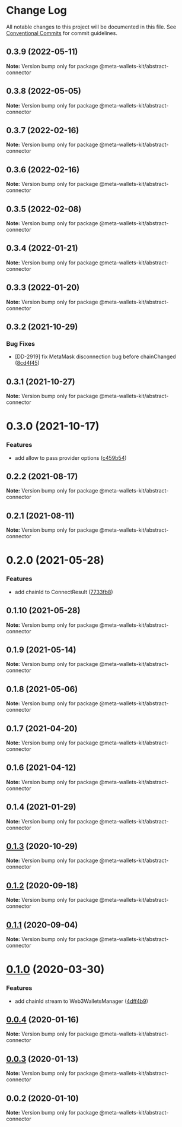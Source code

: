 # Change Log

All notable changes to this project will be documented in this file.
See [Conventional Commits](https://conventionalcommits.org) for commit guidelines.

## 0.3.9 (2022-05-11)

**Note:** Version bump only for package @meta-wallets-kit/abstract-connector





## 0.3.8 (2022-05-05)

**Note:** Version bump only for package @meta-wallets-kit/abstract-connector





## 0.3.7 (2022-02-16)

**Note:** Version bump only for package @meta-wallets-kit/abstract-connector





## 0.3.6 (2022-02-16)

**Note:** Version bump only for package @meta-wallets-kit/abstract-connector





## 0.3.5 (2022-02-08)

**Note:** Version bump only for package @meta-wallets-kit/abstract-connector





## 0.3.4 (2022-01-21)

**Note:** Version bump only for package @meta-wallets-kit/abstract-connector





## 0.3.3 (2022-01-20)

**Note:** Version bump only for package @meta-wallets-kit/abstract-connector





## 0.3.2 (2021-10-29)


### Bug Fixes

* [DD-2919] fix MetaMask disconnection bug before chainChanged ([8cd4f45](https://github.com/metabaseex/meta-wallets-kit/commit/8cd4f45074d8893f82e33fa79710fa2911b829a7))





## 0.3.1 (2021-10-27)

**Note:** Version bump only for package @meta-wallets-kit/abstract-connector





# 0.3.0 (2021-10-17)


### Features

* add allow to pass provider options ([c459b54](https://github.com/metabaseex/meta-wallets-kit/commit/c459b54380fa88a13dae0d63a2b23eaa95bc6090))





## 0.2.2 (2021-08-17)

**Note:** Version bump only for package @meta-wallets-kit/abstract-connector





## 0.2.1 (2021-08-11)

**Note:** Version bump only for package @meta-wallets-kit/abstract-connector





# 0.2.0 (2021-05-28)


### Features

* add chainId to ConnectResult ([7733fb8](https://github.com/metabaseex/meta-wallets-kit/commit/7733fb8badc43fd29b77de972c65772b5013734a))





## 0.1.10 (2021-05-28)

**Note:** Version bump only for package @meta-wallets-kit/abstract-connector





## 0.1.9 (2021-05-14)

**Note:** Version bump only for package @meta-wallets-kit/abstract-connector





## 0.1.8 (2021-05-06)

**Note:** Version bump only for package @meta-wallets-kit/abstract-connector





## 0.1.7 (2021-04-20)

**Note:** Version bump only for package @meta-wallets-kit/abstract-connector





## 0.1.6 (2021-04-12)

**Note:** Version bump only for package @meta-wallets-kit/abstract-connector





## 0.1.4 (2021-01-29)

**Note:** Version bump only for package @meta-wallets-kit/abstract-connector





## [0.1.3](https://github.com/metabaseex/meta-wallets-kit/compare/@meta-wallets-kit/abstract-connector@0.1.2...@meta-wallets-kit/abstract-connector@0.1.3) (2020-10-29)

**Note:** Version bump only for package @meta-wallets-kit/abstract-connector





## [0.1.2](https://github.com/metabaseex/meta-wallets-kit/compare/@meta-wallets-kit/abstract-connector@0.1.1...@meta-wallets-kit/abstract-connector@0.1.2) (2020-09-18)

**Note:** Version bump only for package @meta-wallets-kit/abstract-connector





## [0.1.1](https://github.com/metabaseex/meta-wallets-kit/compare/@meta-wallets-kit/abstract-connector@0.1.0...@meta-wallets-kit/abstract-connector@0.1.1) (2020-09-04)

**Note:** Version bump only for package @meta-wallets-kit/abstract-connector





# [0.1.0](https://github.com/metabaseex/meta-wallets-kit/compare/@meta-wallets-kit/abstract-connector@0.0.4...@meta-wallets-kit/abstract-connector@0.1.0) (2020-03-30)


### Features

* add chainId stream to Web3WalletsManager ([4dff4b9](https://github.com/metabaseex/meta-wallets-kit/commit/4dff4b952bd185bc48f38c43b264278d06d7264c))





## [0.0.4](https://github.com/metabaseex/meta-wallets-kit/compare/@meta-wallets-kit/abstract-connector@0.0.3...@meta-wallets-kit/abstract-connector@0.0.4) (2020-01-16)

**Note:** Version bump only for package @meta-wallets-kit/abstract-connector





## [0.0.3](https://github.com/metabaseex/meta-wallets-kit/compare/@meta-wallets-kit/abstract-connector@0.0.2...@meta-wallets-kit/abstract-connector@0.0.3) (2020-01-13)

**Note:** Version bump only for package @meta-wallets-kit/abstract-connector





## 0.0.2 (2020-01-10)

**Note:** Version bump only for package @meta-wallets-kit/abstract-connector
